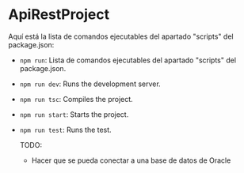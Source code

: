 # ApiRestProject

Aquí está la lista de comandos ejecutables del apartado "scripts" del package.json:

- `npm run`: Lista de comandos ejecutables del apartado "scripts" del package.json.
- `npm run dev`: Runs the development server.
- `npm run tsc`: Compiles the project.
- `npm run start`: Starts the project.
- `npm run test`: Runs the test.

  TODO:
  - Hacer que se pueda conectar a una base de datos de Oracle
